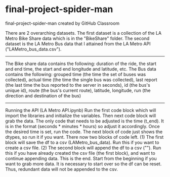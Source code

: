 # final-project-spider-man
final-project-spider-man created by GitHub Classroom

There are 2 overarching datasets. 
The first dataset is a collection of the LA Metro Bike Share data which is in the "BikeShare" folder.
The second dataset is the LA Metro Bus data that I attained from the LA Metro API ("LAMetro_bus_data.csv").

---

The Bike share data contains the following: 
  duration of the ride, the start and end time, the start and end longitude and latitude, etc.
The Bus data contains the following:
  grouped time (the time the set of buses was collected),
  actual time (the time the single bus was collected),
  last report (the last time the bus reported to the server in seconds),
  id (the bus's unique id),
  route (the bus's current route),
  latitude,
  longitude,
  run (the direction and destination of the bus)
  
---  
  
Running the API (LA Metro API.ipynb)
  Run the first code block which will import the libraries and initialize the variables.
  Then next code block will grab the data.
    The only code that needs to be adjusted is the time (t_end).
    It is in the format (seconds * minutes * hours) so adjust it accordingly.
    Once the desired time is set, run the code.
  The next block of code just shows the dtypes, so run it if you want.
  There now two blocks of code left.
    (1) The first block will save the df to a csv (LAMetro_bus_data).
          Run this if you want to create a csv file.
    (2) The second block will append the df to a csv ("").
          Run this if you have already created the csv file (the first block), and want to continue appending data.
  This is the end. Start from the beginning if you want to grab more data.
  It is necessary to start over so the df can be reset. Thus, redundant data will not be appended to the csv.
